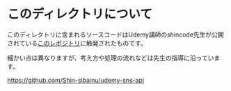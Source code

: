 # このディレクトリについて

このディレクトリに含まれるソースコードはUdemy講師のshincode先生が公開されている[このレポジトリ](https://github.com/Shin-sibainu/udemy-sns-client)に触発されたものです。  

細かい点は異なりますが、考え方や処理の流れなどは先生の指導に沿っています。  

https://github.com/Shin-sibainu/udemy-sns-api
